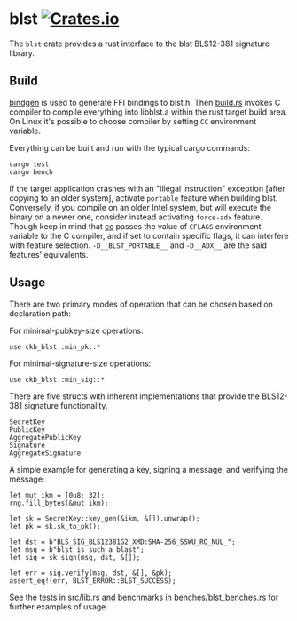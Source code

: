 # blst [![Crates.io](https://img.shields.io/crates/v/blst.svg)](https://crates.io/crates/blst)

The `blst` crate provides a rust interface to the blst BLS12-381 signature library.

## Build
[bindgen](https://github.com/rust-lang/rust-bindgen) is used to generate FFI bindings to blst.h. Then [build.rs](https://github.com/supranational/blst/blob/master/bindings/rust/build.rs) invokes C compiler to compile everything into libblst.a within the rust target build area. On Linux it's possible to choose compiler by setting `CC` environment variable.

Everything can be built and run with the typical cargo commands:

```
cargo test
cargo bench
```

If the target application crashes with an "illegal instruction" exception [after copying to an older system], activate `portable` feature when building blst. Conversely, if you compile on an older Intel system, but will execute the binary on a newer one, consider instead activating <nobr>`force-adx`</nobr> feature. Though keep in mind that [cc](https://crates.io/crates/cc) passes the value of `CFLAGS` environment variable to the C compiler, and if set to contain specific flags, it can interfere with feature selection. <nobr>`-D__BLST_PORTABLE__`</nobr> and <nobr>`-D__ADX__`</nobr> are the said features' equivalents.

## Usage
There are two primary modes of operation that can be chosen based on declaration path:

For minimal-pubkey-size operations:
```
use ckb_blst::min_pk::*
```

For minimal-signature-size operations:
```
use ckb_blst::min_sig::*
```

There are five structs with inherent implementations that provide the BLS12-381 signature functionality.
```
SecretKey
PublicKey
AggregatePublicKey
Signature
AggregateSignature
```

A simple example for generating a key, signing a message, and verifying the message:
```
let mut ikm = [0u8; 32];
rng.fill_bytes(&mut ikm);

let sk = SecretKey::key_gen(&ikm, &[]).unwrap();
let pk = sk.sk_to_pk();

let dst = b"BLS_SIG_BLS12381G2_XMD:SHA-256_SSWU_RO_NUL_";
let msg = b"blst is such a blast";
let sig = sk.sign(msg, dst, &[]);

let err = sig.verify(msg, dst, &[], &pk);
assert_eq!(err, BLST_ERROR::BLST_SUCCESS);
```

See the tests in src/lib.rs and benchmarks in benches/blst_benches.rs for further examples of usage.
